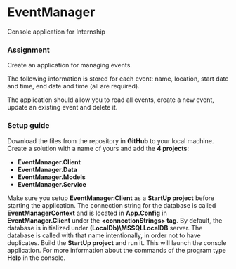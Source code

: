 # EventManager
Console application for Internship

<h3>Assignment</h3>

Create an application for managing events.

The following information is stored for each event: name, location, start date and time, end date and time (all are required).

The application should allow you to read all events, create a new event, update an existing event and delete it.

<h3>Setup guide</h3>

Download the files from the repository in <strong>GitHub</strong> to your local machine. Create a solution with a name of yours and add
the <strong>4 projects</strong>:
  <strong>
  - EventManager.Client
  - EventManager.Data
  - EventManager.Models
  - EventManager.Service
  </strong>
  
Make sure you setup <strong>EventManager.Client</strong> as a <strong>StartUp project</strong> before starting the application.
The connection string for the database is called <strong>EventManagerContext</strong> and is located in <strong>App.Config</strong> in <strong>EventManager.Client</strong> under the
<strong>\<connectionStrings\> tag</strong>. By default, the database is initialized under <strong>(LocalDb)\MSSQLLocalDB</strong> server. The database is called with that name intentionally, in order not to have duplicates.
Build the <strong>StartUp project</strong> and run it. This will launch the console application. For more information about the commands
of the program type <strong>Help</strong> in the console.
